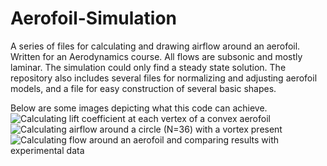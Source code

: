 # Aerofoil-Simulation
A series of files for calculating and drawing airflow around an aerofoil. Written for an Aerodynamics course. All flows are subsonic and mostly laminar. The simulation could only find a steady state solution. The repository also includes several files for normalizing and adjusting aerofoil models, and a file for easy construction of several basic shapes.

Below are some images depicting what this code can achieve.
![Calculating lift coefficient at each vertex of a convex aerofoil](https://i.imgur.com/prgd8Uc.png)
![Calculating airflow around a circle (N=36) with a vortex present](https://i.imgur.com/2GrILjE.png)
![Calculating flow around an aerofoil and comparing results with experimental data](https://i.imgur.com/LgGFEUp.png)
